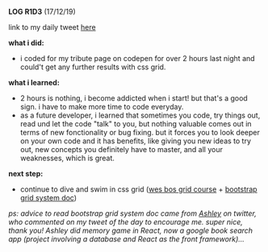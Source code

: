 **LOG R1D3** (17/12/19)

link to my daily tweet [here](https://twitter.com/Nightcoder2/status/1206776577217966080)

**what i did:**
- i coded for my tribute page on codepen for over 2 hours last night and could't get any further results with css grid.

**what i learned:**
- 2 hours is nothing, i become addicted when i start! but that's a good sign. i have to make more time to code everyday.
- as a future developer, i learned that sometimes you code, try things out, read und let the code "talk" to you, but nothing valuable comes out in terms of new fonctionality or bug fixing.
but it forces you to look deeper on your own code and it has benefits, like giving you new ideas to try out, new concepts you definitely have to  master, and all your weaknesses, which is great.  
 
**next step:**
- continue to dive and swim in css grid ([wes bos grid course](https://www.youtube.com/watch?v=T-slCsOrLcc&list=PLu8EoSxDXHP5CIFvt9-ze3IngcdAc2xKG) + [bootstrap grid system doc](https://getbootstrap.com/docs/4.0/layout/grid/))

*ps: advice to read bootstrap grid system doc came from [Ashley](https://twitter.com/CrashleyGames) on twitter, who commented on my tweet of the day to encourage me. super nice, thank you!
Ashley did memory game in React, now a google book search app (project involving a database and React as the front framework)...*



